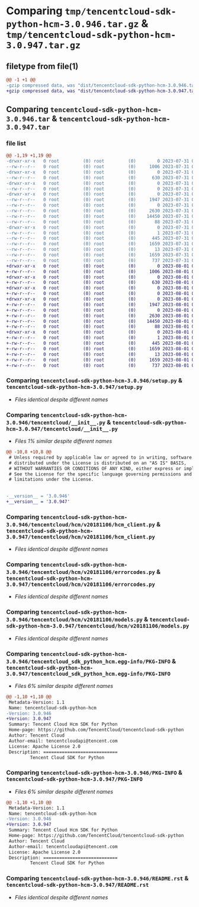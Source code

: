 # Comparing `tmp/tencentcloud-sdk-python-hcm-3.0.946.tar.gz` & `tmp/tencentcloud-sdk-python-hcm-3.0.947.tar.gz`

## filetype from file(1)

```diff
@@ -1 +1 @@
-gzip compressed data, was "dist/tencentcloud-sdk-python-hcm-3.0.946.tar", last modified: Mon Jul 31 00:29:33 2023, max compression
+gzip compressed data, was "dist/tencentcloud-sdk-python-hcm-3.0.947.tar", last modified: Tue Aug  1 00:49:42 2023, max compression
```

## Comparing `tencentcloud-sdk-python-hcm-3.0.946.tar` & `tencentcloud-sdk-python-hcm-3.0.947.tar`

### file list

```diff
@@ -1,19 +1,19 @@
-drwxr-xr-x   0 root         (0) root         (0)        0 2023-07-31 00:29:33.000000 tencentcloud-sdk-python-hcm-3.0.946/
--rw-r--r--   0 root         (0) root         (0)     1006 2023-07-31 00:29:33.000000 tencentcloud-sdk-python-hcm-3.0.946/setup.py
-drwxr-xr-x   0 root         (0) root         (0)        0 2023-07-31 00:29:33.000000 tencentcloud-sdk-python-hcm-3.0.946/tencentcloud/
--rw-r--r--   0 root         (0) root         (0)      630 2023-07-31 00:29:33.000000 tencentcloud-sdk-python-hcm-3.0.946/tencentcloud/__init__.py
-drwxr-xr-x   0 root         (0) root         (0)        0 2023-07-31 00:29:33.000000 tencentcloud-sdk-python-hcm-3.0.946/tencentcloud/hcm/
--rw-r--r--   0 root         (0) root         (0)        0 2023-07-31 00:29:33.000000 tencentcloud-sdk-python-hcm-3.0.946/tencentcloud/hcm/__init__.py
-drwxr-xr-x   0 root         (0) root         (0)        0 2023-07-31 00:29:33.000000 tencentcloud-sdk-python-hcm-3.0.946/tencentcloud/hcm/v20181106/
--rw-r--r--   0 root         (0) root         (0)     1947 2023-07-31 00:29:33.000000 tencentcloud-sdk-python-hcm-3.0.946/tencentcloud/hcm/v20181106/hcm_client.py
--rw-r--r--   0 root         (0) root         (0)        0 2023-07-31 00:29:33.000000 tencentcloud-sdk-python-hcm-3.0.946/tencentcloud/hcm/v20181106/__init__.py
--rw-r--r--   0 root         (0) root         (0)     2630 2023-07-31 00:29:33.000000 tencentcloud-sdk-python-hcm-3.0.946/tencentcloud/hcm/v20181106/errorcodes.py
--rw-r--r--   0 root         (0) root         (0)    14450 2023-07-31 00:29:33.000000 tencentcloud-sdk-python-hcm-3.0.946/tencentcloud/hcm/v20181106/models.py
--rw-r--r--   0 root         (0) root         (0)       88 2023-07-31 00:29:33.000000 tencentcloud-sdk-python-hcm-3.0.946/setup.cfg
-drwxr-xr-x   0 root         (0) root         (0)        0 2023-07-31 00:29:33.000000 tencentcloud-sdk-python-hcm-3.0.946/tencentcloud_sdk_python_hcm.egg-info/
--rw-r--r--   0 root         (0) root         (0)        1 2023-07-31 00:29:33.000000 tencentcloud-sdk-python-hcm-3.0.946/tencentcloud_sdk_python_hcm.egg-info/dependency_links.txt
--rw-r--r--   0 root         (0) root         (0)      445 2023-07-31 00:29:33.000000 tencentcloud-sdk-python-hcm-3.0.946/tencentcloud_sdk_python_hcm.egg-info/SOURCES.txt
--rw-r--r--   0 root         (0) root         (0)     1659 2023-07-31 00:29:33.000000 tencentcloud-sdk-python-hcm-3.0.946/tencentcloud_sdk_python_hcm.egg-info/PKG-INFO
--rw-r--r--   0 root         (0) root         (0)       13 2023-07-31 00:29:33.000000 tencentcloud-sdk-python-hcm-3.0.946/tencentcloud_sdk_python_hcm.egg-info/top_level.txt
--rw-r--r--   0 root         (0) root         (0)     1659 2023-07-31 00:29:33.000000 tencentcloud-sdk-python-hcm-3.0.946/PKG-INFO
--rw-r--r--   0 root         (0) root         (0)      737 2023-07-31 00:29:33.000000 tencentcloud-sdk-python-hcm-3.0.946/README.rst
+drwxr-xr-x   0 root         (0) root         (0)        0 2023-08-01 00:49:42.000000 tencentcloud-sdk-python-hcm-3.0.947/
+-rw-r--r--   0 root         (0) root         (0)     1006 2023-08-01 00:49:42.000000 tencentcloud-sdk-python-hcm-3.0.947/setup.py
+drwxr-xr-x   0 root         (0) root         (0)        0 2023-08-01 00:49:42.000000 tencentcloud-sdk-python-hcm-3.0.947/tencentcloud/
+-rw-r--r--   0 root         (0) root         (0)      630 2023-08-01 00:49:42.000000 tencentcloud-sdk-python-hcm-3.0.947/tencentcloud/__init__.py
+drwxr-xr-x   0 root         (0) root         (0)        0 2023-08-01 00:49:42.000000 tencentcloud-sdk-python-hcm-3.0.947/tencentcloud/hcm/
+-rw-r--r--   0 root         (0) root         (0)        0 2023-08-01 00:49:42.000000 tencentcloud-sdk-python-hcm-3.0.947/tencentcloud/hcm/__init__.py
+drwxr-xr-x   0 root         (0) root         (0)        0 2023-08-01 00:49:42.000000 tencentcloud-sdk-python-hcm-3.0.947/tencentcloud/hcm/v20181106/
+-rw-r--r--   0 root         (0) root         (0)     1947 2023-08-01 00:49:42.000000 tencentcloud-sdk-python-hcm-3.0.947/tencentcloud/hcm/v20181106/hcm_client.py
+-rw-r--r--   0 root         (0) root         (0)        0 2023-08-01 00:49:42.000000 tencentcloud-sdk-python-hcm-3.0.947/tencentcloud/hcm/v20181106/__init__.py
+-rw-r--r--   0 root         (0) root         (0)     2630 2023-08-01 00:49:42.000000 tencentcloud-sdk-python-hcm-3.0.947/tencentcloud/hcm/v20181106/errorcodes.py
+-rw-r--r--   0 root         (0) root         (0)    14450 2023-08-01 00:49:42.000000 tencentcloud-sdk-python-hcm-3.0.947/tencentcloud/hcm/v20181106/models.py
+-rw-r--r--   0 root         (0) root         (0)       88 2023-08-01 00:49:42.000000 tencentcloud-sdk-python-hcm-3.0.947/setup.cfg
+drwxr-xr-x   0 root         (0) root         (0)        0 2023-08-01 00:49:42.000000 tencentcloud-sdk-python-hcm-3.0.947/tencentcloud_sdk_python_hcm.egg-info/
+-rw-r--r--   0 root         (0) root         (0)        1 2023-08-01 00:49:42.000000 tencentcloud-sdk-python-hcm-3.0.947/tencentcloud_sdk_python_hcm.egg-info/dependency_links.txt
+-rw-r--r--   0 root         (0) root         (0)      445 2023-08-01 00:49:42.000000 tencentcloud-sdk-python-hcm-3.0.947/tencentcloud_sdk_python_hcm.egg-info/SOURCES.txt
+-rw-r--r--   0 root         (0) root         (0)     1659 2023-08-01 00:49:42.000000 tencentcloud-sdk-python-hcm-3.0.947/tencentcloud_sdk_python_hcm.egg-info/PKG-INFO
+-rw-r--r--   0 root         (0) root         (0)       13 2023-08-01 00:49:42.000000 tencentcloud-sdk-python-hcm-3.0.947/tencentcloud_sdk_python_hcm.egg-info/top_level.txt
+-rw-r--r--   0 root         (0) root         (0)     1659 2023-08-01 00:49:42.000000 tencentcloud-sdk-python-hcm-3.0.947/PKG-INFO
+-rw-r--r--   0 root         (0) root         (0)      737 2023-08-01 00:49:42.000000 tencentcloud-sdk-python-hcm-3.0.947/README.rst
```

### Comparing `tencentcloud-sdk-python-hcm-3.0.946/setup.py` & `tencentcloud-sdk-python-hcm-3.0.947/setup.py`

 * *Files identical despite different names*

### Comparing `tencentcloud-sdk-python-hcm-3.0.946/tencentcloud/__init__.py` & `tencentcloud-sdk-python-hcm-3.0.947/tencentcloud/__init__.py`

 * *Files 1% similar despite different names*

```diff
@@ -10,8 +10,8 @@
 # Unless required by applicable law or agreed to in writing, software
 # distributed under the License is distributed on an "AS IS" BASIS,
 # WITHOUT WARRANTIES OR CONDITIONS OF ANY KIND, either express or implied.
 # See the License for the specific language governing permissions and
 # limitations under the License.
 
 
-__version__ = '3.0.946'
+__version__ = '3.0.947'
```

### Comparing `tencentcloud-sdk-python-hcm-3.0.946/tencentcloud/hcm/v20181106/hcm_client.py` & `tencentcloud-sdk-python-hcm-3.0.947/tencentcloud/hcm/v20181106/hcm_client.py`

 * *Files identical despite different names*

### Comparing `tencentcloud-sdk-python-hcm-3.0.946/tencentcloud/hcm/v20181106/errorcodes.py` & `tencentcloud-sdk-python-hcm-3.0.947/tencentcloud/hcm/v20181106/errorcodes.py`

 * *Files identical despite different names*

### Comparing `tencentcloud-sdk-python-hcm-3.0.946/tencentcloud/hcm/v20181106/models.py` & `tencentcloud-sdk-python-hcm-3.0.947/tencentcloud/hcm/v20181106/models.py`

 * *Files identical despite different names*

### Comparing `tencentcloud-sdk-python-hcm-3.0.946/tencentcloud_sdk_python_hcm.egg-info/PKG-INFO` & `tencentcloud-sdk-python-hcm-3.0.947/tencentcloud_sdk_python_hcm.egg-info/PKG-INFO`

 * *Files 6% similar despite different names*

```diff
@@ -1,10 +1,10 @@
 Metadata-Version: 1.1
 Name: tencentcloud-sdk-python-hcm
-Version: 3.0.946
+Version: 3.0.947
 Summary: Tencent Cloud Hcm SDK for Python
 Home-page: https://github.com/TencentCloud/tencentcloud-sdk-python
 Author: Tencent Cloud
 Author-email: tencentcloudapi@tencent.com
 License: Apache License 2.0
 Description: ============================
         Tencent Cloud SDK for Python
```

### Comparing `tencentcloud-sdk-python-hcm-3.0.946/PKG-INFO` & `tencentcloud-sdk-python-hcm-3.0.947/PKG-INFO`

 * *Files 6% similar despite different names*

```diff
@@ -1,10 +1,10 @@
 Metadata-Version: 1.1
 Name: tencentcloud-sdk-python-hcm
-Version: 3.0.946
+Version: 3.0.947
 Summary: Tencent Cloud Hcm SDK for Python
 Home-page: https://github.com/TencentCloud/tencentcloud-sdk-python
 Author: Tencent Cloud
 Author-email: tencentcloudapi@tencent.com
 License: Apache License 2.0
 Description: ============================
         Tencent Cloud SDK for Python
```

### Comparing `tencentcloud-sdk-python-hcm-3.0.946/README.rst` & `tencentcloud-sdk-python-hcm-3.0.947/README.rst`

 * *Files identical despite different names*

